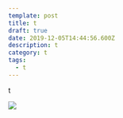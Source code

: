 ```yaml
---
template: post
title: t
draft: true
date: 2019-12-05T14:44:56.600Z
description: t
category: t
tags:
  - t
---
```

t

![](content/posts/DRAFT_MEDIA_FILES/cs.jpeg)

